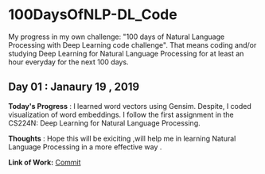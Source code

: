 # 100DaysOfNLP-DL_Code

My progress in my own challenge: "100 days of Natural Language Processing with Deep Learning code challenge". That means coding and/or studying Deep Learning for Natural Language Processing for at least an hour everyday for the next 100 days.

## Day 01 : Janaury 19 , 2019
 
**Today's Progress** : I learned word vectors using Gensim. Despite, I coded visualization of word embeddings. I follow the first assignment in the CS224N: Deep Learning for Natural Language Processing. 

**Thoughts** : Hope this will be exiciting ,will help me in learning Natural Language Processing in a more effective way .

**Link of Work:** [Commit](https://github.com/marbramen/100DaysOfNLP-DL_Code/blob/master/Day+1+-+Gensim+word+vector+Visualization+-+CS224N.ipynb)
